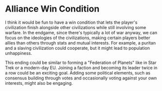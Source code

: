 # Alliance Win Condition

I think it would be fun to have a win condition that lets the player's civilization finish alongside other civilizations while still involving some warfare. In the endgame, since there's typically a lot of war anyway, we can focus on the ideologies of the civilizations, making certain players better allies than others through stats and mutual interests. For example, a puritan and a slaving civilization could cooperate, but it might lead to population unhappiness.

This ending could be similar to forming a "Federation of Planets" like in Star Trek or a modern-day EU. Joining a faction and becoming its leader twice in a row could be an exciting goal. Adding some political elements, such as consensus building through votes and occasionally voting against your own interests, might also be engaging.
